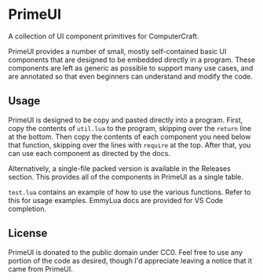 # PrimeUI
A collection of UI component primitives for ComputerCraft.

PrimeUI provides a number of small, mostly self-contained basic UI components that are designed to be embedded directly in a program. These components are left as generic as possible to support many use cases, and are annotated so that even beginners can understand and modify the code.

## Usage
PrimeUI is designed to be copy and pasted directly into a program. First, copy the contents of `util.lua` to the program, skipping over the `return` line at the bottom. Then copy the contents of each component you need below that function, skipping over the lines with `require` at the top. After that, you can use each component as directed by the docs.

Alternatively, a single-file packed version is available in the Releases section. This provides all of the components in PrimeUI as a single table.

`test.lua` contains an example of how to use the various functions. Refer to this for usage examples. EmmyLua docs are provided for VS Code completion.

## License
PrimeUI is donated to the public domain under CC0. Feel free to use any portion of the code as desired, though I'd appreciate leaving a notice that it came from PrimeUI.